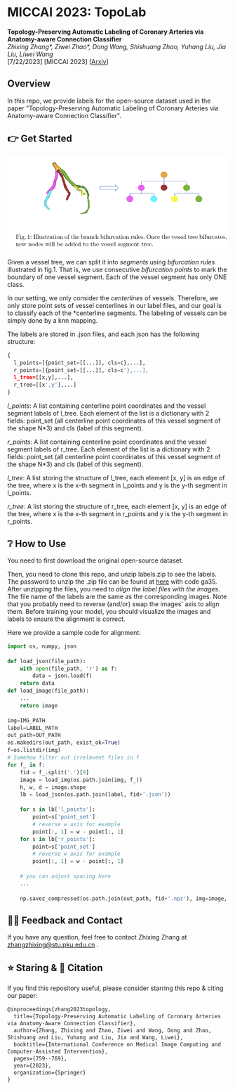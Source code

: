 # MICCAI 2023: TopoLab

**Topology-Preserving Automatic Labeling of Coronary Arteries via Anatomy-aware Connection Classifier** \
*Zhixing Zhang\*, Ziwei Zhao\*, Dong Wang, Shishuang Zhao, Yuhang Liu, Jia Liu, Liwei Wang* \
[7/22/2023] [MICCAI 2023] [[Arxiv](http://arxiv.org/abs/2307.11959)]

## Overview

In this repo, we provide labels for the open-source dataset used in the paper "Topology-Preserving Automatic Labeling of Coronary Arteries via Anatomy-aware Connection Classifier".


## :point_right: Get Started

![image-20230713111759788](imgs/bifurcation.png)

Given a vessel tree, we can split it into *segments* using *bifurcation rules* illustrated in fig.1. That is, we use consecutive *bifurcation points* to mark the boundary of one vessel segment. Each of the vessel segment has only ONE class. 

In our setting, we only consider the *centerlines* of vessels. Therefore, we only store point sets of vessel centerlines in our label files, and our goal is to classify each of the *centerline segments. The labeling of vessels can be simply done by a knn mapping.

The labels are stored in .json files, and each json has the following structure:

```python
{
  l_points=[{point_set=[[...]], cls=c},...],
  r_points=[{point_set=[[...]], cls=c'},...],
  l_tree=[[x,y],...], 
  r_tree=[[x',y'],...]
}
```

*l_points*: A list containing centerline point coordinates and the vessel segment labels of l_tree. Each element of the list is a dictionary with 2 fields: point_set (all centerline point coordinates of this vessel segment of the shape N*3) and cls (label of this segment).

*r_points*: A list containing centerline point coordinates and the vessel segment labels of r_tree. Each element of the list is a dictionary with 2 fields: point_set (all centerline point coordinates of this vessel segment of the shape N*3) and cls (label of this segment).

*l_tree*: A list storing the structure of l_tree, each element [x, y] is an edge of the tree, where x is the x-th segment in l_points and y is the y-th segment in l_points.

*r_tree*: A list storing the structure of r_tree, each element [x, y] is an edge of the tree, where x is the x-th segment in r_points and y is the y-th segment in r_points.

## :grey_question: How to Use

You need to first download the original open-source dataset.

Then, you need to clone this repo, and unzip labels.zip to see the labels. The password to unzip the .zip file can be found at [here](https://pan.baidu.com/s/1S6Ihv5AAtHyeLnz1FHtdtw) with code ga35. After unzipping the files, you need to *align the label files with the images*. The file name of the labels are the same as the corresponding images. Note that you probably need to reverse (and/or) swap the images' axis to align them. Before training your model, you should visualize the images and labels to ensure the alignment is correct.



Here we provide a sample code for alignment:

```python
import os, numpy, json

def load_json(file_path):
    with open(file_path, 'r') as f:
        data = json.load(f)
    return data
def load_image(file_path):
    ...
    return image

img=IMG_PATH
label=LABEL_PATH
out_path=OUT_PATH
os.makedirs(out_path, exist_ok=True)
f=os.listdir(img)
# Somehow filter out irrelevent files in f
for f_ in f:
	fid = f_.split('.')[0]
    image = load_img(os.path.join(img, f_))
    h, w, d = image.shape
    lb = load_json(os.path.join(label, fid+'.json'))
    
    for s in lb['l_points']:
        point=s['point_set']
		# reverse w axis for example
		point[:, 1] = w - point[:, 1]
	for s in lb['r_points']:
        point=s['point_set']
		# reverse w axis for example
		point[:, 1] = w - point[:, 1]
	
	# you can adjust spacing here
	...
	
	np.savez_compressed(os.path.join(out_path, fid+'.npz'), img=image, label=lb)
```



## 🙋‍♀️ Feedback and Contact

If you have any question, feel free to contact Zhixing Zhang at zhangzhixing@stu.pku.edu.cn .

## :star: Staring & 📝 Citation

If you find this repository useful, please consider starring this repo & citing our paper:

```
@inproceedings{zhang2023topology,
  title={Topology-Preserving Automatic Labeling of Coronary Arteries via Anatomy-Aware Connection Classifier},
  author={Zhang, Zhixing and Zhao, Ziwei and Wang, Dong and Zhao, Shishuang and Liu, Yuhang and Liu, Jia and Wang, Liwei},
  booktitle={International Conference on Medical Image Computing and Computer-Assisted Intervention},
  pages={759--769},
  year={2023},
  organization={Springer}
}
```
